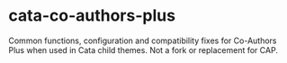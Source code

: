 # cata-co-authors-plus
Common functions, configuration and compatibility fixes for Co-Authors Plus when used in Cata child themes. Not a fork or replacement for CAP.
